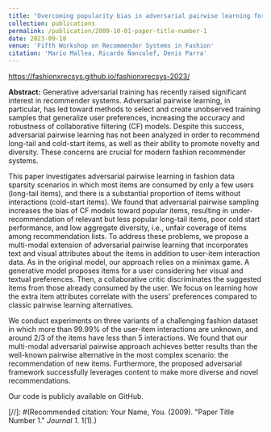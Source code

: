 ```yaml
---
title: "Overcoming popularity bias in adversarial pairwise learning for fashion recommendations"
collection: publications
permalink: /publication/2009-10-01-paper-title-number-1
date: 2023-09-18
venue: 'Fifth Workshop on Recommender Systems in Fashion'
citation: 'Mario Mallea, Ricardo Ñanculef, Denis Parra'
---
```


https://fashionxrecsys.github.io/fashionxrecsys-2023/

**Abstract:** Generative adversarial training has recently raised significant interest in recommender systems. Adversarial pairwise learning, in particular, has led toward methods to select and create unobserved training samples that generalize user preferences, increasing the accuracy and robustness of collaborative filtering (CF) models. Despite this success, adversarial pairwise learning has not been analyzed in order to recommend long-tail and cold-start items, as well as their ability to promote novelty and diversity. These concerns are crucial for modern fashion recommender systems.
 
This paper investigates adversarial pairwise learning in fashion data sparsity scenarios in which most items are consumed by only a few users (long-tail items), and there is a substantial proportion of items without interactions (cold-start items). We found that adversarial pairwise sampling increases the bias of CF models toward popular items, resulting in under-recommendation of relevant but less popular long-tail items, poor cold start performance, and low aggregate diversity, i.e., unfair coverage of items among recommendation lists. To address these problems, we propose a multi-modal extension of adversarial pairwise learning that incorporates text and visual attributes about the items in addition to user-item interaction data. As in the original model, our approach relies on a minimax game. A generative model proposes items for a user considering her visual and textual preferences. Then, a collaborative critic discriminates the suggested items from those already consumed by the user. We focus on learning how the extra item attributes correlate with the users' preferences compared to classic pairwise learning alternatives. 

We conduct experiments on three variants of a challenging fashion dataset in which more than $99.99\%$ of the user-item interactions are unknown, and around $2/3$ of the items have less than $5$ interactions. We found that our multi-modal adversarial pairwise approach achieves better results than the well-known pairwise alternative in the most complex scenario: the recommendation of new items. Furthermore, the proposed adversarial framework successfully leverages content to make more diverse and novel recommendations. 

Our code is publicly available on GitHub.

<!---
excerpt: 'This paper is about the number 1. The number 2 is left for future work.'
paperurl: 'http://academicpages.github.io/files/paper1.pdf'
[//]: #( [Download paper here](http://academicpages.github.io/files/paper1.pdf) )
-->

[//]: #(Recommended citation: Your Name, You. (2009). "Paper Title Number 1." <i>Journal 1</i>. 1(1).)
